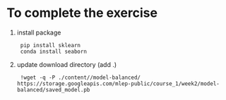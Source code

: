 # To complete the exercise

1. install package

		pip install sklearn
		conda install seaborn

2. update download directory (add .)

		!wget -q -P ./content//model-balanced/ https://storage.googleapis.com/mlep-public/course_1/week2/model-balanced/saved_model.pb
